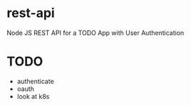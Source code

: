 # rest-api
Node JS REST API for a TODO App with User Authentication

# TODO
- authenticate
- oauth
- look at k8s
